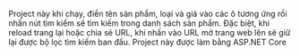 Project này khi chạy, điền tên sản phẩm, loại và giá vào các ô tương ứng rồi nhấn nút tìm kiếm sẽ tìm kiếm trong danh sách sản phẩm. Đặc biệt, khi reload trang lại hoặc chia sẻ URL, khi nhấn vào URL mở trang web lên sẽ giữ lại được bộ lọc tìm kiếm ban đầu. Project này được làm bằng ASP.NET Core
